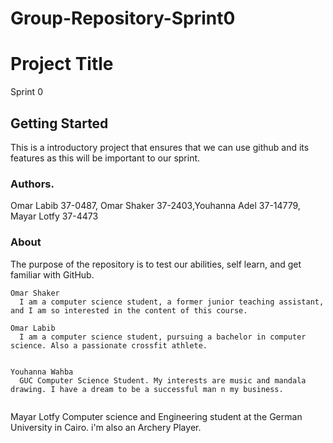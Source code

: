 # Group-Repository-Sprint0




# Project Title

Sprint 0

## Getting Started


This is a introductory project that ensures that we can use github and its features as this will be important to our sprint.




### Authors.


Omar Labib 37-0487, Omar Shaker 37-2403,Youhanna Adel 37-14779, Mayar Lotfy 37-4473 


### About

The purpose of the repository is to test our abilities, self learn, and get familiar with GitHub.

```
Omar Shaker
  I am a computer science student, a former junior teaching assistant, and I am so interested in the content of this course.
```

```
Omar Labib
  I am a computer science student, pursuing a bachelor in computer science. Also a passionate crossfit athlete. 
```

```

Youhanna Wahba
  GUC Computer Science Student. My interests are music and mandala drawing. I have a dream to be a successful man n my business.


```

Mayar Lotfy
  Computer science and Engineering student at the German University in Cairo. i'm also an Archery Player.

```







